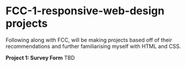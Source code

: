 # FCC-1-responsive-web-design projects
Following along with FCC, will be making projects based off of their recommendations and further familiarising myself with HTML and CSS.

**Project 1: Survey Form**
TBD
